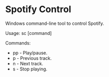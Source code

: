 # Spotify Control

Windows command-line tool to control Spotify.

Usage: sc [command]

Commands:
* pp - Play/pause.
* p - Previous track.
* n - Next track.
* s - Stop playing.
